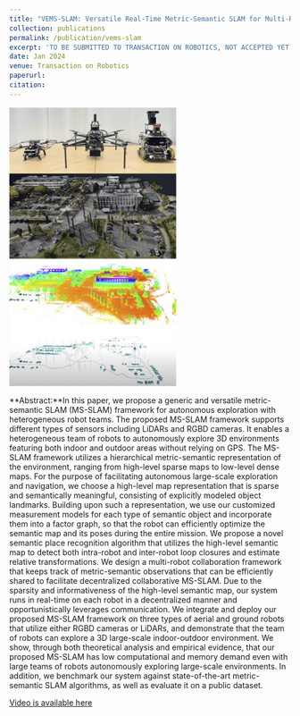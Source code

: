 ```yaml
---
title: "VEMS-SLAM: Versatile Real-Time Metric-Semantic SLAM for Multi-Robot Navigation and Exploration"
collection: publications
permalink: /publication/vems-slam
excerpt: 'TO BE SUBMITTED TO TRANSACTION ON ROBOTICS, NOT ACCEPTED YET' 
date: Jan 2024
venue: Transaction on Robotics
paperurl: 
citation: 
---
```

<img src='vems-slam-min.png' width=300 height=500>

**Abstract:**In this paper, we propose a generic and versatile metric-semantic SLAM (MS-SLAM) framework for autonomous exploration with heterogeneous robot teams. The proposed MS-SLAM framework supports different types of sensors including LiDARs and RGBD cameras. It enables a heterogeneous team of robots to autonomously explore 3D environments featuring both indoor and outdoor areas without relying on GPS. The MS-SLAM framework utilizes a hierarchical metric-semantic representation of the environment, ranging from high-level sparse maps to low-level dense maps. For the purpose of facilitating autonomous large-scale exploration and navigation, we choose a high-level map representation that is sparse and semantically meaningful, consisting of explicitly modeled object landmarks. Building upon such a representation, we use our customized measurement models for each type of semantic object and incorporate them into a factor graph, so that the robot can efficiently optimize the semantic map and its poses during the entire mission. We propose a novel semantic place recognition algorithm that utilizes the high-level semantic map to detect both intra-robot and inter-robot loop closures and estimate relative transformations. We design a multi-robot collaboration framework that keeps track of metric-semantic observations that can be efficiently shared to facilitate decentralized collaborative MS-SLAM. Due to the sparsity and informativeness of the high-level semantic map, our system runs in real-time on each robot in a decentralized manner and opportunistically leverages communication. We integrate and deploy our proposed MS-SLAM framework on three types of aerial and ground robots that utilize either RGBD cameras or LiDARs, and demonstrate that the team of robots can explore a 3D large-scale indoor-outdoor environment. We show, through both theoretical analysis and empirical evidence, that our proposed MS-SLAM has low computational and memory demand even with large teams of robots autonomously exploring large-scale environments. In addition, we benchmark our system against state-of-the-art metric-semantic SLAM algorithms, as well as evaluate it on a public dataset.

[Video is available here](https://drive.google.com/file/d/13pq96vJ-9ApS_JO_fIS_C1X7AZ9kL_yV/view?usp=drive_link)
